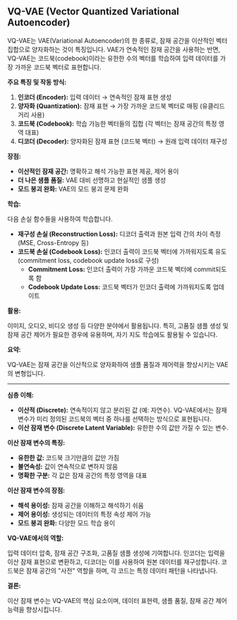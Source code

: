 ## VQ-VAE (Vector Quantized Variational Autoencoder)

VQ-VAE는 VAE(Variational Autoencoder)의 한 종류로, 잠재 공간을 이산적인 벡터 집합으로 양자화하는 것이 특징입니다. VAE가 연속적인 잠재 공간을 사용하는 반면, VQ-VAE는 코드북(codebook)이라는 유한한 수의 벡터를 학습하여 입력 데이터를 가장 가까운 코드북 벡터로 표현합니다.

**주요 특징 및 작동 방식:**

1.  **인코더 (Encoder):** 입력 데이터 → 연속적인 잠재 표현 생성
2.  **양자화 (Quantization):** 잠재 표현 → 가장 가까운 코드북 벡터로 매핑 (유클리드 거리 사용)
3.  **코드북 (Codebook):** 학습 가능한 벡터들의 집합 (각 벡터는 잠재 공간의 특정 영역 대표)
4.  **디코더 (Decoder):** 양자화된 잠재 표현 (코드북 벡터) → 원래 입력 데이터 재구성

**장점:**

*   **이산적인 잠재 공간:** 명확하고 해석 가능한 표현 제공, 제어 용이
*   **더 나은 샘플 품질:** VAE 대비 선명하고 현실적인 샘플 생성
*   **모드 붕괴 완화:** VAE의 모드 붕괴 문제 완화

**학습:**

다음 손실 함수들을 사용하여 학습합니다.

*   **재구성 손실 (Reconstruction Loss):** 디코더 출력과 원본 입력 간의 차이 측정 (MSE, Cross-Entropy 등)
*   **코드북 손실 (Codebook Loss):** 인코더 출력이 코드북 벡터에 가까워지도록 유도 (commitment loss, codebook update loss로 구성)
    *   **Commitment Loss:** 인코더 출력이 가장 가까운 코드북 벡터에 commit되도록 함
    *   **Codebook Update Loss:** 코드북 벡터가 인코더 출력에 가까워지도록 업데이트

**활용:**

이미지, 오디오, 비디오 생성 등 다양한 분야에서 활용됩니다. 특히, 고품질 샘플 생성 및 잠재 공간 제어가 필요한 경우에 유용하며, 자기 지도 학습에도 활용될 수 있습니다.

**요약:**

VQ-VAE는 잠재 공간을 이산적으로 양자화하여 샘플 품질과 제어력을 향상시키는 VAE의 변형입니다.

---

**심층 이해:**

*   **이산적 (Discrete):** 연속적이지 않고 분리된 값 (예: 자연수). VQ-VAE에서는 잠재 변수가 미리 정의된 코드북의 벡터 중 하나를 선택하는 방식으로 표현됩니다.
*   **이산 잠재 변수 (Discrete Latent Variable):** 유한한 수의 값만 가질 수 있는 변수.

**이산 잠재 변수의 특징:**

*   **유한한 값:** 코드북 크기만큼의 값만 가짐
*   **불연속성:** 값이 연속적으로 변하지 않음
*   **명확한 구분:** 각 값은 잠재 공간의 특정 영역을 대표

**이산 잠재 변수의 장점:**

*   **해석 용이성:** 잠재 공간을 이해하고 해석하기 쉬움
*   **제어 용이성:** 생성되는 데이터의 특정 속성 제어 가능
*   **모드 붕괴 완화:** 다양한 모드 학습 용이

**VQ-VAE에서의 역할:**

입력 데이터 압축, 잠재 공간 구조화, 고품질 샘플 생성에 기여합니다. 인코더는 입력을 이산 잠재 표현으로 변환하고, 디코더는 이를 사용하여 원본 데이터를 재구성합니다. 코드북은 잠재 공간의 "사전" 역할을 하며, 각 코드는 특정 데이터 패턴을 나타냅니다.

**결론:**

이산 잠재 변수는 VQ-VAE의 핵심 요소이며, 데이터 표현력, 샘플 품질, 잠재 공간 제어 능력을 향상시킵니다.
